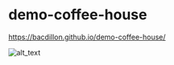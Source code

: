 # demo-coffee-house

https://bacdillon.github.io/demo-coffee-house/

![alt_text](https://github.com/bacdillon/demo-coffee-house/blob/master/images/mainjpg)
